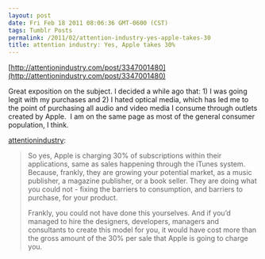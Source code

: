 ```yaml
---
layout: post
date: Fri Feb 18 2011 08:06:36 GMT-0600 (CST)
tags: Tumblr Posts
permalink: /2011/02/attention-industry-yes-apple-takes-30
title: attention industry: Yes, Apple takes 30%
---
```


[http://attentionindustry.com/post/3347001480](http://attentionindustry.com/post/3347001480)

Great exposition on the subject. I decided a while ago that: 1) I was going legit with my purchases and 2) I hated optical media, which has led me to the point of purchasing all audio and video media I consume through outlets created by Apple.  I am on the same page as most of the general consumer population, I think.

[attentionindustry](http://attentionindustry.com/post/3347001480):

> <span></span>
> 
> So yes, Apple is charging 30% of subscriptions within their applications, same as sales happening through the iTunes system. Because, frankly, they are growing your potential market, as a music publisher, a magazine publisher, or a book seller. They are doing what you could not - fixing the barriers to consumption, and barriers to purchase, for your product.
> 
> Frankly, you could not have done this yourselves. And if you’d managed to hire the designers, developers, managers and consultants to create this model for you, it would have cost more than the gross amount of the 30% per sale that Apple is going to charge you.
